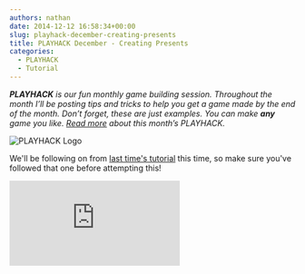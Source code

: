 ```yaml
---
authors: nathan
date: 2014-12-12 16:58:34+00:00
slug: playhack-december-creating-presents
title: PLAYHACK December - Creating Presents
categories:
  - PLAYHACK
  - Tutorial
---
```


_**PLAYHACK** is our fun monthly game building session. Throughout the month I’ll be posting tips and tricks to help you get a game made by the end of the month. Don’t forget, these are just examples. You can make **any** game you like. [Read more](https://blog.playcanvas.com/playhack-december-jolly-santa/) about this month’s PLAYHACK._

![PLAYHACK Logo](/img/playhack-logo-xmas.jpg)

We'll be following on from [last time's tutorial](https://blog.playcanvas.com/playhack-december-player-character/) this time, so make sure you've followed that one before attempting this!

<!-- more -->

<div className="iframe-container">
    <iframe loading="lazy" src="https://playcanv.as/b/eyPboW2T/" title="360 lookaround camera" webkitallowfullscreen="true" mozallowfullscreen="true" allow="autoplay" allowfullscreen="true" allowvr="" scrolling="no" frameborder="0" />
</div>

_Use W and S to move the sleigh._

In this tutorial, we're going to program the gifts that will come in from the right for Santa to collect.

### Moving the Presents

[![Santa and the Present](/img/editor-santa-and-present.png)](/img/editor-santa-and-present.png)

To start with, we'll need to create a script that will make the presents move across the screen towards Santa. We're also going to make the presents rotate, just because it looks nice. To do that, we need to attach a new script to the Gift entity, just like we did last time with Santa. Call it something like 'gift_controller'.

Now, let's think about what we need - just like with Santa's script, we're going to need the speed we want the presents to move, and we'll also need the speed we want the presents to rotate. So let's make two attributes for that:

```javascript
pc.script.attribute("speed", "number", 10);
pc.script.attribute("rotspeed", "number", 90);
```

Put them at the top of the script like before (remember to do _Entity > Refresh Script Attributes_ when you come to test!).

Now we need to move the gift every frame. This is again, very similar to the Santa movement code:

```javascript
// Called every frame, dt is time in seconds since last update
update: function (dt) {
    this.entity.translate(0, 0, -this.speed*dt);
    this.entity.rotate(0, this.rotspeed*dt, 0);
}
```

To move the present, we use the `entity.translate` function, as before. To rotate, we use the `entity.rotate` function, which as its name suggests, rotates the present by a certain amount.

If you launch the game (remembering to do _Entity > Refresh Script Attributes_!) then the present in the middle of the screen should hopefully move offscreen whilst rotating. Success!

### Creating Many Presents

[![Many Presents](/img/Screen-Shot-2014-11-24-at-15.58.42.png)](/img/Screen-Shot-2014-11-24-at-15.58.42.png)

Now, we'll need to create a script that will create presents every so often off the right hand edge of the screen. This might seem odd - up until now we've only created scripts that do things to entities already on screen. To do this, we're going to attach a script to the root entity of the game - which is the entity called "Santa" in the pack explorer. Add a script to the root entity called 'gift_creator'.

So, let's think about how to go about this. We've got quite a few things to think about. Firstly, how do we add new presents? We can achieve this by cloning the gift that's already on screen. To do this, we need a reference to that present. In the `initialize` method, add the following code:

```javascript
this.gift = context.root.findByName("Gift");
```

Now we have a variable, `this.gift`, which contains the gift that is on screen. We'll get on to how to clone it in a second.

What else do we have to think about? Two main things - where we want to add the new presents, and how often we want to add them. We're going to have an element of randomness to where and when we add the presents - we want the presents to come in from the right at different heights, and we also don't want the presents to come in like clockwork - we want to keep the player on his toes and have them spawn with slightly different amounts of time between them.

We'll add some new attributes so we can easily test and change these things:

```javascript
pc.script.attribute("avgPresentTime", "number", 0.75);
pc.script.attribute("presentRange", "number", 0.5);
pc.script.attribute("maxY", "number", 8);
pc.script.attribute("offscreenZ", "number", 20);
```

`avgPresentTime` is the average amount of time between each present coming spawning, and `presentRange` is how many seconds around the average time presents could come in. `maxY` is the highest position a present could come in at, and `offscreenZ` is the z position we are going to create our new presents at.

So, now we've got all these attributes, what do we need to do? We need some sort of timer than allows us to check whether or not to add a new present yet. Let's add some variables so we can do that:

```javascript
initialize: function () {
    this.gift = context.root.findByName("Gift");
    this.presentTimer = 0;
    this.presentTimeToGet = 0;
},
```

The first line we added earlier - but we've now got two new variables, `presentTimer` and `presentTimeToGet`. We will use `presentTimer` to count how long it's been since we last added a present, and `presentTimeToGet` will be how long we need to wait until adding the next present.

So, we now know that every frame, we need to increment `this.presentTimer` by the amount of time passed since the last frame - which is helpfully passed into the `update` function as the variable `dt`.

```javascript
update: function (dt) {
    this.presentTimer += dt;
    if(this.presentTimer >= this.presentTimeToGet) {
        //Create a new gift
    }
}
```

So, now we know when we're adding a new gift. To add a new gift to the game, we can use the following code:

```javascript
var newGift = this.gift.clone();
newGift.enabled = true;
context.root.addChild(newGift);
```

This clones `this.gift`, and stores the new gift in the variable `newGift`. We then have to do two things to actually get the gift in game - we have to enable it, and then add it to the entity hierarchy.

Now we have a new gift in the game - however, it's at the same position as the first gift! That's not good. We want it to be offscreen at a random height to start with! Let's fix that.

```javascript
// Set its position correctly
var rand = Math.random() * 2 - 1;
var newY = rand * maxY;
newGift.setPosition(0, newY, this.offscreenZ);
```

There's a few new things going on here! First, let's look at the randomness. `Math.random()` is a built in JavaScript function that returns a random number from 0 to 1. We, however, want a random number from `maxY` to negative `maxY`. To achieve this, we multiply our random number by 2 (giving us a number between 0 and 2), then take away 1 (between -1 and 1), then multiply it by maxY (between `-maxY` and `maxY`). Once we have the random `newY` position, we can set the position of the `newGift`.

Now, we're very almost done. However, we've now added a present, so we need to reset `presentTimer` to 0, as it's been 0 seconds since we added a present! We also want to change `presentTimeToGet`, as we want to wait a slightly different length of time before adding another present.

```javascript
// And reset the timer
this.presentTimer = 0;
this.presentTimeToGet = this.avgPresentTime + this.presentRange * (Math.random() - 0.5);
```

We use `Math.random()` again here to get the time before we want to add another present. This gives us a number that will be no more than half of `presentRange` away from `avgPresentTime`.

That should be it! Test your code (REMEMBER _Entity Menu > Refresh Script Attributes_), and presents should start coming in from the right. Perfect!

### Housekeeping

One last thing - we've left the sack floating in the middle of the screen, and we don't really want the first present to start in the middle of the screen either. To fix this, simply select the gift/sack, and uncheck the 'Enabled' attribute. That's it! The initial sack and gift will no longer show up in the editor or when you test the game.

Next time, we'll be looking at [Trigger Volumes](https://developer.playcanvas.com/tutorials/collision-and-triggers/), which will allow us to have Santa actually collect the presents when he touches them.
